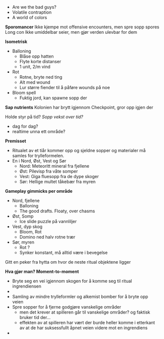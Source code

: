 - Are we the bad guys?
- Volatile contraption
- A world of colors



**Sporomancer**
Ikke kjempe mot offensive encounters, men spre sopp spores
Long con
Ikke umiddelbar seier, men gjør verden ulevbar for dem

**Isometrisk**

- Balloning
	- Blåse opp hatten
	- Flyte korte distanser
	- 1 unit, 2/m vind
- Rot
	- Rotne, bryte ned ting
	- Alt med wound
	- Lur større fiender til å påføre wounds på noe
- Bloom spell
	- Fuktig jord, kan spawne sopp der

**Sap nutrients**
Kolonien har brytt igjennom
Checkpoint,
gror opp igjen der

Holde styr på tid? _Sopp vekst over tid?_
- dag for dag?
- realtime unna ett område?

**Premisset**
+ Ritualet av et tiår kommer opp og sjeldne sopper og materialer må samles for trylleformelen.
+ En i Nord, Øst, Vest og Sør
	+ Nord: Meteoritt mineral fra fjellene
	+ Øst: Pilevisp fra våte somper
	+ Vest: Giga fluesopp fra de dype skoger
	+ Sør: Hellige multet tåkebær fra myren

**Gameplay gimmicks per område**
+ Nord, fjellene
	+ Balloning
	+ The good drafts. Floaty, over chasms
+ Øst, Somp
	+ Ice slide puzzle på vannliljer
+ Vest, dyp skog
	+ Bloom, Rot
	+ Domino ned halv rotne trær 
+ Sør, myren
	+ Rot ?
	+ Synker konstant, må alltid være i bevegelse

Gitt en peker fra hytta om hvor de neste ritual objektene ligger

**Hva gjør man? Moment-to-moment**
+ Bryte seg en vei igjennom skogen for å komme seg til ritual ingrendiensen
+ 
+ Samling av mindre trylleformler og alkemist bomber for å bryte opp veien
+ Spre sopper for å fjerne godgjøre vanskelige områder
	+ men det krever at spilleren går til vanskelige områder? og faktisk bruker tid der...
	+ effekten av at spilleren har vært der burde heller komme i etterkant av at de har suksessfullt åpnet veien videre mot en ingrendiens
+ 